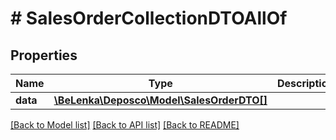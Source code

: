 # # SalesOrderCollectionDTOAllOf

## Properties

Name | Type | Description | Notes
------------ | ------------- | ------------- | -------------
**data** | [**\BeLenka\Deposco\Model\SalesOrderDTO[]**](SalesOrderDTO.md) |  | [optional]

[[Back to Model list]](../../README.md#models) [[Back to API list]](../../README.md#endpoints) [[Back to README]](../../README.md)
